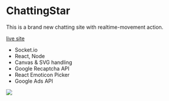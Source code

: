 # ChattingStar
This is a brand new chatting site with realtime-movement action.

[live site](https://chattingstar.com)

- Socket.io
- React, Node
- Canvas & SVG handling
- Google Recaptcha API
- React Emoticon Picker
- Google Ads API

![](/readme/chatting-star.gif)

